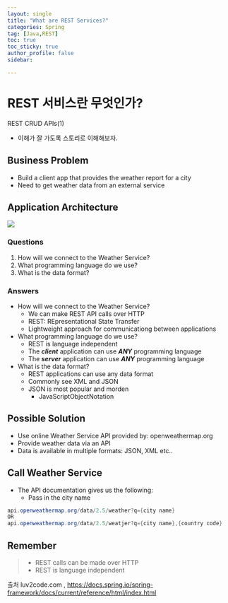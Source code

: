 ```yaml
---
layout: single
title: "What are REST Services?"
categories: Spring
tag: [Java,REST]
toc: true
toc_sticky: true
author_profile: false
sidebar:

---
```

# REST 서비스란 무엇인가?
REST CRUD APIs(1)
- 이해가 잘 가도록 스토리로 이해해보자.

## Business Problem
- Build a client app that provides the weather report for a city
- Need to get weather data from an external service

## Application Architecture
![](https://i.imgur.com/FHXH5Mf.png)

### Questions
1. How will we connect to the Weather Service?
2. What programming language do we use?
3. What is the data format?

### Answers
- How will we connect to the Weather Service?
	- We can make REST API calls over HTTP
	- REST: REpresentational State Transfer
	- Lightweight approach for communicationg between applications
- What programming language do we use?
	- REST is language independent
	- The ***client*** application can use ***ANY*** programming language
	- The ***server*** application can use ***ANY*** programming language
- What is the data format?
	- REST applications can use any data format
	- Commonly see XML and JSON
	- JSON is most popular and morden
		- JavaScriptObjectNotation

## Possible Solution
- Use online Weather Service API provided by: openweathermap.org
- Provide weather data via an API
- Data is available in multiple formats: JSON, XML etc..

## Call Weather Service
- The API documentation gives us the following:
	- Pass in the city name
```java
api.openweathermap.org/data/2.5/weather?q={city name}
OR
api.openweathermap.org/data/2.5/weatjer?q={city name},{country code}
```
## Remember
>- REST calls can be made over HTTP
>- REST is language independent




출처 luv2code.com , https://docs.spring.io/spring-framework/docs/current/reference/html/index.html 
